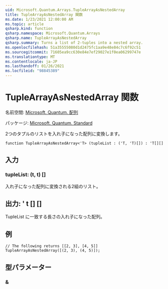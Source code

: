 ```yaml
---
uid: Microsoft.Quantum.Arrays.TupleArrayAsNestedArray
title: TupleArrayAsNestedArray 関数
ms.date: 1/23/2021 12:00:00 AM
ms.topic: article
qsharp.kind: function
qsharp.namespace: Microsoft.Quantum.Arrays
qsharp.name: TupleArrayAsNestedArray
qsharp.summary: Turns a list of 2-tuples into a nested array.
ms.openlocfilehash: 51a35555080d1d2475fc1aa9e48e84c7c6f92c51
ms.sourcegitcommit: 71605ea9cc630e84e7ef29027e1f0ea06299747e
ms.translationtype: MT
ms.contentlocale: ja-JP
ms.lasthandoff: 01/26/2021
ms.locfileid: "98845389"
---
```

# <a name="tuplearrayasnestedarray-function"></a>TupleArrayAsNestedArray 関数

名前空間: [Microsoft. Quantum. 配列](xref:Microsoft.Quantum.Arrays)

パッケージ: [Microsoft. Quantum. Standard](https://nuget.org/packages/Microsoft.Quantum.Standard)


2つのタプルのリストを入れ子になった配列に変換します。

```qsharp
function TupleArrayAsNestedArray<'T> (tupleList : ('T, 'T)[]) : 'T[][]
```


## <a name="input"></a>入力

### <a name="tuplelist--tt"></a>tupleList: (t, t) []

入れ子になった配列に変換される2組のリスト。



## <a name="output--t"></a>出力: ' t [] []

TupleList に一致する長さの入れ子になった配列。

## <a name="example"></a>例

```qsharp
// The following returns [[2, 3], [4, 5]]
TupleArrayAsNestedArray([(2, 3), (4, 5)]);
```

## <a name="type-parameters"></a>型パラメーター

### <a name="t"></a>&

